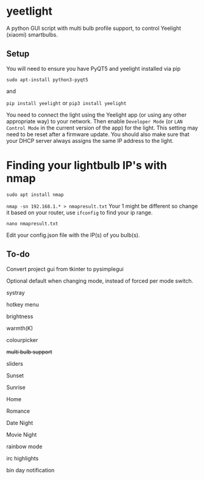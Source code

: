 # yeetlight
A python GUI script with multi bulb profile support, to control Yeelight (xiaomi) smartbulbs.

## Setup

You will need to ensure you have PyQT5 and yeelight installed via pip

`sudo apt-install python3-pyqt5`

and

`pip install yeelight` or `pip3 install yeelight`

You need to connect the light using the Yeelight app (or using any other appropriate way) to your network. Then enable `Developer Mode` (or `LAN Control Mode` in the current version of the app) for the light. This setting may need to be reset after a firmware update. You should also make sure that your DHCP server always assigns the same IP address to the light.

# Finding your lightbulb IP's with nmap

`sudo apt install nmap`

`nmap -sn 192.168.1.* > nmapresult.txt` Your 1 might be different so change it based on your router, use `ifconfig` to find your ip range.

`nano nmapresult.txt`

Edit your config.json file with the IP(s) of you bulb(s).

## To-do

Convert project gui from tkinter to pysimplegui
        
Optional default when changing mode, instead of forced per mode switch. 
         
systray
        
hotkey menu
        
brightness
        
warmth(K) 
        
colourpicker
        
<s>multi bulb support</s>
        
sliders

Sunset
        
Sunrise
        
Home
        
Romance
        
Date Night
        
Movie Night
        
rainbow mode

irc highlights

bin day notification

